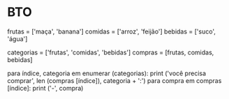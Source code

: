 # BTO
frutas = ['maça', 'banana'] comidas = ['arroz', 'feijão'] bebidas = ['suco', 'água']

categorias = ['frutas', 'comidas', 'bebidas'] compras = [frutas, comidas, bebidas]

para índice, categoria em enumerar (categorias): print ('você precisa comprar', len (compras [índice]), categoria + ':') para compra em compras [índice]: print ('-', compra)
